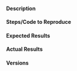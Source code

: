 <!--
If your issue is a usage question, submit it here instead:
- Mailing List: https://mail.python.org/mailman/listinfo/scikit-learn
-->

<!-- Instructions For Filing a Bug: https://github.com/giotto-learn/giotto-learn/blob/master/CONTRIBUTING.md -->

#### Description
<!-- Example: Joblib Error thrown when calling fit on LatentDirichletAllocation with evaluate_every > 0-->

#### Steps/Code to Reproduce
<!--
If the code is too long, feel free to put it in a public gist and link
it in the issue: https://gist.github.com
-->

#### Expected Results
<!-- Example: No error is thrown. Please paste or describe the expected results.-->

#### Actual Results
<!-- Please paste or specifically describe the actual output or traceback. -->

#### Versions
<!--
Please run the following snippet and paste the output below.
import platform; print(platform.platform())
import sys; print("Python", sys.version)
import numpy; print("NumPy", numpy.__version__)
import scipy; print("SciPy", scipy.__version__)
import sklearn; print("Scikit-Learn", sklearn.__version__)
import sklearn; print("giotto-Learn", giotto.__version__)
-->


<!-- Thanks for contributing! -->
